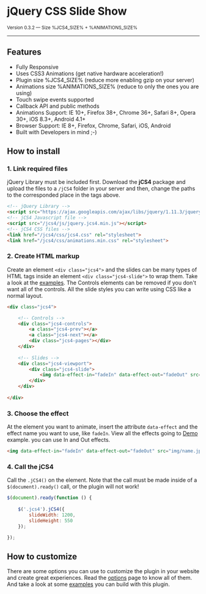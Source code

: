 # jQuery CSS Slide Show

<small class="document-version">Version 0.3.2 &mdash; Size %JCS4_SIZE% + %ANIMATIONS_SIZE%</small>
		
***

## Features
		
* Fully Responsive
* Uses CSS3 Animations (get native hardware acceleration!)
* Plugin size %JCS4_SIZE% (reduce more enabling gzip on your server)
* Animations size %ANIMATIONS_SIZE% (reduce to only the ones you are using)
* Touch swipe events supported
* Callback API and public methods
* Animations Support: IE 10+, Firefox 38+, Chrome 36+, Safari 8+, Opera 30+, iOS 8.3+, Android 4.1+
* Browser Support: IE 8+, Firefox, Chrome, Safari, iOS, Android
* Built with Developers in mind ;-)

## How to install

### 1. Link required files
		
jQuery Library must be included first. Download the **jCS4** package and upload the files to a `/jCS4` folder in your server and then, change the paths to the corresponded place in the tags above.
		
```html
<!-- jQuery Library -->
<script src="https://ajax.googleapis.com/ajax/libs/jquery/1.11.3/jquery.min.js"></script>
<!-- jCS4 Javascript file -->
<script src="/jcs4/js/jquery.jcs4.min.js"></script>
<!-- jCS4 CSS files -->
<link href="/jcs4/css/jcs4.css" rel="stylesheet">
<link href="/jcs4/css/animations.min.css" rel="stylesheet">
```
		
### 2. Create HTML markup
		
Create an element `<div class="jcs4">` and the slides can be many types of HTML tags inside an element `<div class="jcs4-slide">` to wrap them. Take a look at the [examples](examples.php). The Controls elements can be removed if you don't want all of the controls. All the slide styles you can write using CSS like a normal layout.
		
```html
<div class="jcs4">

	<!-- Controls -->
	<div class="jcs4-controls">
		<a class="jcs4-prev"></a>
		<a class="jcs4-next"></a>
		<div class="jcs4-pages"></div>
	</div>
	
	<!-- Slides -->
	<div class="jcs4-viewport">
		<div class="jcs4-slide">
			<img data-effect-in="fadeIn" data-effect-out="fadeOut" src="img/name.jpg">
		</div>
	</div>
	
</div>
```

### 3. Choose the effect

At the element you want to animate, insert the attribute `data-effect` and the effect name you want to use, like `fadeIn`. View all the effects going to [Demo](http://hub.edirpedro.com.br/jcs4/examples/demo.php) example. you can use In and Out effects.
```html
<img data-effect-in="fadeIn" data-effect-out="fadeOut" src="img/name.jpg">
```
		
### 4. Call the jCS4
		
Call the `.jCS4()` on the element. Note that the call must be made inside of a `$(document).ready()` call, or the plugin will not work!
		
```javascript
$(document).ready(function () {
	
	$('.jcs4').jCS4({
		slideWidth: 1200,
		slideHeight: 550
	});

});
```
		
## How to customize
		
There are some options you can use to customize the plugin in your website and create great experiences. Read the [options](http://hub.edirpedro.com.br/jcs4/options.php) page to know all of them. And take a look at some [examples](http://hub.edirpedro.com.br/jcs4/examples.php) you can build with this plugin.
		
